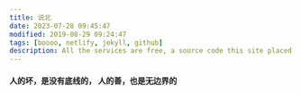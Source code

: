 ```yaml
---
title: 说北
date: 2023-07-28 09:45:47
modified: 2019-08-29 09:24:47
tags: [boooo, netlify, jekyll, github]
description: All the services are free, a source code this site placed on github repository and intergration with netlify service, another service that you can use is github page for hosting your own static site.
---
```


#### 人的坏，是没有底线的， 人的善，也是无边界的



